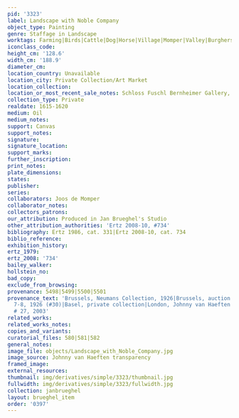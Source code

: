 ```yaml
---
pid: '3323'
label: Landscape with Noble Company
object_type: Painting
genre: Staffage in Landscape
worktags: Farming|Birds|Cattle|Dog|Horse|Village|Momper|Valley|Burghers|Nobles|Peasants|Landscape|Wagon
iconclass_code:
height_cm: '128.6'
width_cm: '188.9'
diameter_cm:
location_country: Unavailable
location_city: Private Collection/Art Market
location_collection:
location_or_most_recent_sale_notes: Schloss Fuschl Bernheimer Gallery, 2006
collection_type: Private
realdate: 1615-1620
medium: Oil
medium_notes:
support: Canvas
support_notes:
signature:
signature_location:
support_marks:
further_inscription:
print_notes:
plate_dimensions:
states:
publisher:
series:
collaborators: Joos de Momper
collaborator_notes:
collectors_patrons:
our_attribution: Produced in Jan Brueghel's Studio
other_attribution_authorities: 'Ertz 2008-10, #734'
bibliography: Ertz 1986, cat. 331|Ertz 2008-10, cat. 734
biblio_reference:
exhibition_history:
ertz_1979:
ertz_2008: '734'
bailey_walker:
hollstein_no:
bad_copy:
exclude_from_browsing:
provenance: 5498|5499|5500|5501
provenance_text: 'Brussels, Neumans Collection, 1926|Brussels, auction Weber, July
  7-8, 1926 (#30)|Basel, private collection|London, Johnny van Haeften Ltd., cat.
  # 27, 2003'
related_works:
related_works_notes:
copies_and_variants:
curatorial_files: 580|581|582
general_notes:
image_file: objects/Landscape_with_Noble_Company.jpg
image_source: Johnny van Haeften transparency
framed_image:
external_resources:
thumbnail: img/derivatives/simple/3323/thumbnail.jpg
fullwidth: img/derivatives/simple/3323/fullwidth.jpg
collection: janbrueghel
layout: brueghel_item
order: '0397'
---
```

